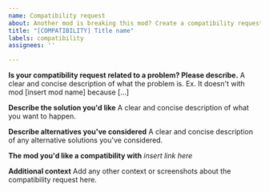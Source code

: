 ```yaml
---
name: Compatibility request
about: Another mod is breaking this mod? Create a compatibility request.
title: "[COMPATIBILITY] Title name"
labels: compatibility
assignees: ''

---
```


**Is your compatibility request related to a problem? Please describe.**
A clear and concise description of what the problem is. Ex. It doesn't with mod [insert mod name] because [...]

**Describe the solution you'd like**
A clear and concise description of what you want to happen.

**Describe alternatives you've considered**
A clear and concise description of any alternative solutions you've considered.

**The mod you'd like a compatibility with**
*insert link here*

**Additional context**
Add any other context or screenshots about the compatibility request here.
